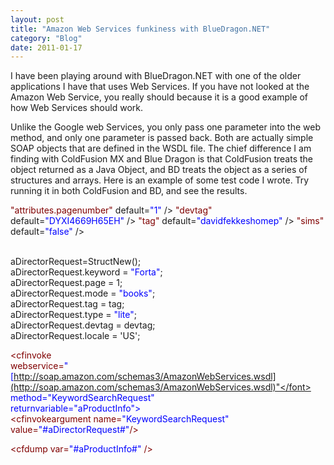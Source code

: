 ```yaml
---
layout: post
title: "Amazon Web Services funkiness with BlueDragon.NET"
category: "Blog"
date: 2011-01-17
---
```



I have been playing around with BlueDragon.NET with one of the older applications I have that uses Web Services. If you have not looked at the Amazon Web Service, you really should because it is a good example of how Web Services should work.

Unlike the Google web Services, you only pass one parameter into the web method, and only one parameter is passed back. Both are actually simple SOAP objects that are defined in the WSDL file. The chief difference I am finding with ColdFusion MX and Blue Dragon is that ColdFusion treats the object returned as a Java Object, and BD treats the object as a series of structures and arrays. Here is an example of some test code I wrote. Try running it in both ColdFusion and BD, and see the results.

<div class="code"><font color="MAROON"><cfparam name=<font color="BLUE">"attributes.pagenumber"</font> default=<font color="BLUE">"1"</font> /></font>  
 <font color="MAROON"><cfparam name=<font color="BLUE">"devtag"</font> default=<font color="BLUE">"DYXI4669H65EH"</font> /></font>  
 <font color="MAROON"><cfparam name=<font color="BLUE">"tag"</font> default=<font color="BLUE">"davidfekkeshomep"</font> /></font>  
 <font color="MAROON"><cfparam name=<font color="BLUE">"sims"</font> default=<font color="BLUE">"false"</font> /></font>  

 <font color="MAROON"><cfscript></font>  
 aDirectorRequest=StructNew();  
 aDirectorRequest.keyword = <font color="BLUE">"Forta"</font>;  
 aDirectorRequest.page = 1;  
 aDirectorRequest.mode = <font color="BLUE">"books"</font>;  
 aDirectorRequest.tag = tag;  
 aDirectorRequest.type = <font color="BLUE">"lite"</font>;  
 aDirectorRequest.devtag = devtag;  
 aDirectorRequest.locale = 'US';  
 <font color="MAROON"></cfscript></font>  

 <font color="MAROON"><cfinvoke   
 webservice=<font color="BLUE">"[http://soap.amazon.com/schemas3/AmazonWebServices.wsdl](http://soap.amazon.com/schemas3/AmazonWebServices.wsdl)"</font>  
 method=<font color="BLUE">"KeywordSearchRequest"</font>  
 returnvariable=<font color="BLUE">"aProductInfo"</font>></font>  
 <font color="MAROON"><cfinvokeargument name=<font color="BLUE">"KeywordSearchRequest"</font> value=<font color="BLUE">"#aDirectorRequest#"</font>/></font>  
 <font color="MAROON"></cfinvoke></font>  

 <font color="MAROON"><cfdump var=<font color="BLUE">"#aProductInfo#"</font> /></font></div>